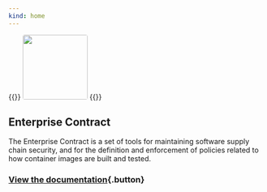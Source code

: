 ```yaml
---
kind: home
---
```


<!-- Todo: This should probably be in the layout somewhere, not embedded here in the markdown -->
{{<rawhtml>}}
<img src="/images/logo.png" style="width: 8rem; height: 8rem; border-radius: 0.25rem;">
{{</rawhtml>}}

## Enterprise Contract

The Enterprise Contract is a set of tools for maintaining software supply chain security, and for the definition and enforcement of policies related to how container images are built and tested.

### [View the documentation](./docs/index.html){.button}
